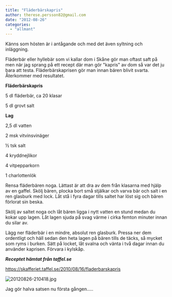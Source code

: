 ```yaml
---
title: "Fläderbärskapris"
author: therese.persson82@gmail.com
date: "2012-08-26"
categories: 
  - "allmant"
---
```


Känns som hösten är i antågande och med det även syltning och inläggning.

Fläderbär eller hyllebär som vi kallar dom i Skåne gör man oftast saft på men när jag sprang på ett recept där man gör "kapris" av dom så var det ju bara att testa. Fläderbärskaprisen gör man innan bären blivit svarta. Återkommer med resultatet.

**Fläderbärskapris**

5 dl fläderbär, ca 20 klasar

5 dl grovt salt

**Lag**

2,5 dl vatten

2 msk vitvinsvinäger

½ tsk salt

4 kryddnejlikor

4 vitpepparkorn

1 charlottenlök

Rensa fläderbären noga. Lättast är att dra av dem från klasarna med hjälp av en gaffel. Skölj bären, plocka bort små stjälkar och varva bär och salt i en ren glasburk med lock. Låt stå i fyra dagar tills saltet har löst sig och bären förlorat sin beska.

Skölj av saltet noga och låt bären ligga i nytt vatten en stund medan du kokar upp lagen. Låt lagen sjuda på svag värme i cirka femton minuter innan du silar av.

Lägg ner fläderbär i en mindre, absolut ren glasburk. Pressa ner dem ordentligt och häll sedan den heta lagen på bären tills de täcks, så mycket som ryms i burken. Sätt på locket, låt svalna och vänta i två dagar innan du använder kaprisen. Förvara i kylskåp.

_**Receptet hämtat från taffel.se**_

https://skafferiet.taffel.se/2010/08/16/fladerbarskapris

![20120826-210418.jpg](/static/img/20120826-210418.jpg)

Jag gör halva satsen nu första gången.....
